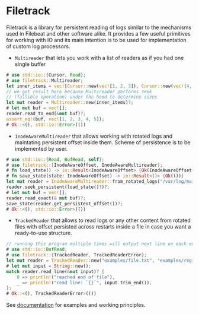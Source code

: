 # Filetrack

Filetrack is a library for persistent reading of logs similar to the mechanisms used in Filebeat and other software alike.
It provides a few useful primitives for working with IO and its main intention is to be used for implementation of custom log processors.

* `Multireader` that lets you work with a list of readers as if you had one single buffer

```rust
# use std::io::{Cursor, Read};
# use filetrack::Multireader;
let inner_items = vec![Cursor::new(vec![1, 2, 3]), Cursor::new(vec![4, 5])];
// we get result here because Multireader performs seek
// (fallible operation) under the hood to determine sizes
let mut reader = Multireader::new(inner_items)?;
# let mut buf = vec![];
reader.read_to_end(&mut buf)?;
assert_eq!(buf, vec![1, 2, 3, 4, 5]);
# Ok::<(), std::io::Error>(())
```

* `InodeAwareMultireader` that allows working with rotated logs and maintating persistent offset inside them. Scheme of persistence is
to be implemented by user.

```rust no_run
# use std::io::{Read, BufRead, self};
# use filetrack::{InodeAwareOffset, InodeAwareMultireader};
# fn load_state() -> io::Result<InodeAwareOffset> {Ok(InodeAwareOffset{inode: 0, offset: 0})}
# fn save_state(state: InodeAwareOffset) -> io::Result<()> {Ok(())}
let mut reader = InodeAwareMultireader::from_rotated_logs("/var/log/mail.log")?;
reader.seek_persistent(load_state()?)?;
# let mut buf = vec![];
reader.read_exact(& mut buf)?;
save_state(reader.get_persistent_offset())?;
# Ok::<(), std::io::Error>(())
```

* `TrackedReader` that allows to read logs or any other content from rotated files with offset persisted across restarts inside a file
in case you want a ready-to-use structure.

```rust no_run
// running this program multiple times will output next line on each execution
# use std::io::BufRead;
# use filetrack::{TrackedReader, TrackedReaderError};
let mut reader = TrackedReader::new("examples/file.txt", "examples/registry")?;
# let mut input = String::new();
match reader.read_line(&mut input)? {
    0 => println!("reached end of file"),
    _ => println!("read line: `{}`", input.trim_end()),
};
# Ok::<(), TrackedReaderError>(())
```

See [documentation](https://docs.rs/filetrack/latest/filetrack/) for examples and working principles.
